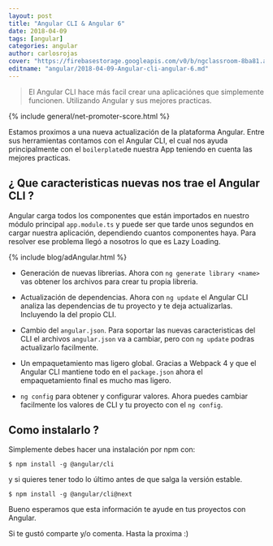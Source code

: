 ```yaml
---
layout: post
title: "Angular CLI & Angular 6"
date: 2018-04-09
tags: [angular]
categories: angular
author: carlosrojas
cover: "https://firebasestorage.googleapis.com/v0/b/ngclassroom-8ba81.appspot.com/o/posts%2F2018-04-09-Angular-cli-angular-6%2Fangular-cli.png?alt=media&token=37d30d21-535d-4d92-a77f-9cc710e14e94"
editname: "angular/2018-04-09-Angular-cli-angular-6.md"
---
```

> El Angular CLI hace más facil crear una aplicaciónes que simplemente funcionen. Utilizando Angular y sus mejores practicas.

<amp-img width="1024" height="512" layout="responsive" src="https://firebasestorage.googleapis.com/v0/b/ngclassroom-8ba81.appspot.com/o/posts%2F2018-04-09-Angular-cli-angular-6%2Fangular-cli.png?alt=media&token=37d30d21-535d-4d92-a77f-9cc710e14e94"></amp-img>
{% include general/net-promoter-score.html %}

Estamos proximos a una nueva actualización de la plataforma Angular. Entre sus herramientas contamos con el Angular CLI, el cual nos ayuda principalmente con el `boilerplate`de nuestra App teniendo en cuenta las mejores practicas.

## ¿ Que caracteristicas nuevas nos trae el Angular CLI ?

Angular carga todos los componentes que están importados en nuestro módulo principal `app.module.ts` y puede ser que tarde unos segundos en cargar nuestra aplicación, dependiendo cuantos componentes haya. Para resolver ese problema llegó a nosotros lo que es Lazy Loading.

{% include blog/adAngular.html %}

- Generación de nuevas librerias. Ahora con `ng generate library <name>` vas obtener los archivos para crear tu propia libreria.

- Actualización de dependencias. Ahora con `ng update` el Angular CLI analiza las dependencias de tu proyecto y te deja actualizarlas. Incluyendo la del propio CLI.

- Cambio del `angular.json`. Para soportar las nuevas caracteristicas del CLI el archivos `angular.json` va a cambiar, pero con `ng update` podras actualizarlo facilmente.

- Un empaquetamiento mas ligero global. Gracias a Webpack 4 y que el Angular CLI mantiene todo en el `package.json` ahora el empaquetamiento final es mucho mas ligero.

- `ng config` para obtener y configurar valores. Ahora puedes cambiar facilmente los valores de CLI y tu proyecto con el `ng config`.

## Como instalarlo ?

Simplemente debes hacer una instalación por npm con:

````
$ npm install -g @angular/cli
````

y si quieres tener todo lo último antes de que salga la versión estable.

````
$ npm install -g @angular/cli@next
````

Bueno esperamos que esta información te ayude en tus proyectos con Angular.

Si te gustó comparte y/o comenta. Hasta la proxima :)